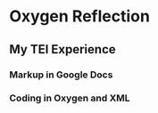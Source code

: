 # Oxygen Reflection

## My TEI Experience

### Markup in Google Docs


### Coding in Oxygen and XML
